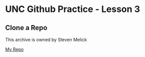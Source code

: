 # UNC Github Practice - Lesson 3

## Clone a Repo

This archive is owned by Steven Melick

[My Repo](https://github.com/Steven-Melick/UNC-Github-Practice)

